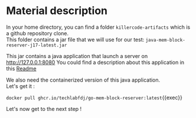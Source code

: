 # Material description

In your home directory, you can find a folder `killercode-artifacts` which is a github repository clone.    
This folder contains a jar file that we will use for our test: `java-mem-block-reserver-j17-latest.jar`  

This jar contains a java application that launch a server on http://127.0.0.1:8080
You could find a description about this application in this [Readme](https://github.com/techlabfdj/killercoda/blob/main/java-mem-block-reserver/README.md)

We also need the containerized version of this java application.  
Let's get it :  

`docker pull ghcr.io/techlabfdj/go-mem-block-reserver:latest`{{exec}}  

Let's now get to the next step !
